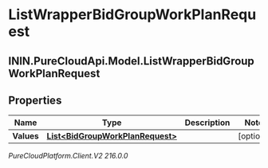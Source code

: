 # ListWrapperBidGroupWorkPlanRequest

## ININ.PureCloudApi.Model.ListWrapperBidGroupWorkPlanRequest

## Properties

|Name | Type | Description | Notes|
|------------ | ------------- | ------------- | -------------|
| **Values** | [**List&lt;BidGroupWorkPlanRequest&gt;**](BidGroupWorkPlanRequest) |  | [optional] |



_PureCloudPlatform.Client.V2 216.0.0_
